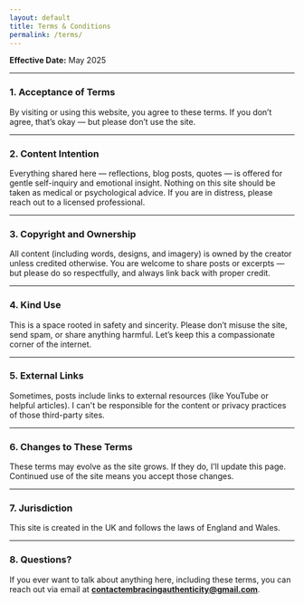 ```yaml
---
layout: default
title: Terms & Conditions
permalink: /terms/
---
```


**Effective Date:** May 2025

---

### 1. Acceptance of Terms

By visiting or using this website, you agree to these terms. If you don’t agree, that’s okay — but please don’t use the site.

---

### 2. Content Intention

Everything shared here — reflections, blog posts, quotes — is offered for gentle self-inquiry and emotional insight. Nothing on this site should be taken as medical or psychological advice. If you are in distress, please reach out to a licensed professional.

---

### 3. Copyright and Ownership

All content (including words, designs, and imagery) is owned by the creator unless credited otherwise. You are welcome to share posts or excerpts — but please do so respectfully, and always link back with proper credit.

---

### 4. Kind Use

This is a space rooted in safety and sincerity. Please don’t misuse the site, send spam, or share anything harmful. Let’s keep this a compassionate corner of the internet.

---

### 5. External Links

Sometimes, posts include links to external resources (like YouTube or helpful articles). I can't be responsible for the content or privacy practices of those third-party sites.

---

### 6. Changes to These Terms

These terms may evolve as the site grows. If they do, I’ll update this page. Continued use of the site means you accept those changes.

---

### 7. Jurisdiction

This site is created in the UK and follows the laws of England and Wales.

---

### 8. Questions?

If you ever want to talk about anything here, including these terms, you can reach out via email at **contactembracingauthenticity@gmail.com**.
